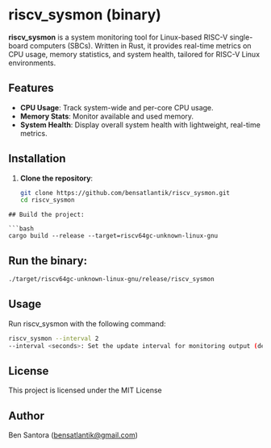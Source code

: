 # riscv_sysmon (binary)

**riscv_sysmon** is a system monitoring tool for Linux-based RISC-V single-board computers (SBCs). Written in Rust, it provides real-time metrics on CPU usage, memory statistics, and system health, tailored for RISC-V Linux environments.

## Features
- **CPU Usage**: Track system-wide and per-core CPU usage.
- **Memory Stats**: Monitor available and used memory.
- **System Health**: Display overall system health with lightweight, real-time metrics.

## Installation

1. **Clone the repository**:
   ```bash
   git clone https://github.com/bensatlantik/riscv_sysmon.git
   cd riscv_sysmon
```
## Build the project:

```bash
cargo build --release --target=riscv64gc-unknown-linux-gnu
```

## Run the binary:

```bash
./target/riscv64gc-unknown-linux-gnu/release/riscv_sysmon
```

## Usage
Run riscv_sysmon with the following command:

```bash
riscv_sysmon --interval 2
--interval <seconds>: Set the update interval for monitoring output (default: 1 second).
```

## License
This project is licensed under the MIT License

## Author
Ben Santora (<bensatlantik@gmail.com>)
